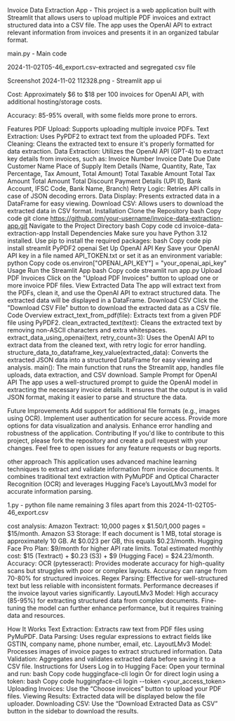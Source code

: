 Invoice Data Extraction App - This project is a web application built with Streamlit that allows users to upload multiple PDF invoices and extract structured data into a CSV file. The app uses the OpenAI API to extract relevant information from invoices and presents it in an organized tabular format.


main.py - Main code 

2024-11-02T05-46_export.csv-extracted and segregated csv file

Screenshot 2024-11-02 112328.png - Streamlit app ui

Cost: Approximately $6 to $18 per 100 invoices for OpenAI API, with additional hosting/storage costs.

Accuracy: 85-95% overall, with some fields more prone to errors.





Features
PDF Upload: Supports uploading multiple invoice PDFs.
Text Extraction: Uses PyPDF2 to extract text from the uploaded PDFs.
Text Cleaning: Cleans the extracted text to ensure it's properly formatted for data extraction.
Data Extraction: Utilizes the OpenAI API (GPT-4) to extract key details from invoices, such as:
Invoice Number
Invoice Date
Due Date
Customer Name
Place of Supply
Item Details (Name, Quantity, Rate, Tax Percentage, Tax Amount, Total Amount)
Total Taxable Amount
Total Tax Amount
Total Amount
Total Discount
Payment Details (UPI ID, Bank Account, IFSC Code, Bank Name, Branch)
Retry Logic: Retries API calls in case of JSON decoding errors.
Data Display: Presents extracted data in a DataFrame for easy viewing.
Download CSV: Allows users to download the extracted data in CSV format.
Installation
Clone the Repository
bash
Copy code
git clone https://github.com/your-username/invoice-data-extraction-app.git
Navigate to the Project Directory
bash
Copy code
cd invoice-data-extraction-app
Install Dependencies Make sure you have Python 3.12 installed. Use pip to install the required packages:
bash
Copy code
pip install streamlit PyPDF2 openai
Set Up OpenAI API Key
Save your OpenAI API key in a file named API_TOKEN.txt or set it as an environment variable:
python
Copy code
os.environ["OPENAI_API_KEY"] = "your_openai_api_key"
Usage
Run the Streamlit App
bash
Copy code
streamlit run app.py
Upload PDF Invoices
Click on the "Upload PDF Invoices" button to upload one or more invoice PDF files.
View Extracted Data
The app will extract text from the PDFs, clean it, and use the OpenAI API to extract structured data.
The extracted data will be displayed in a DataFrame.
Download CSV
Click the "Download CSV File" button to download the extracted data as a CSV file.
Code Overview
extract_text_from_pdf(file): Extracts text from a given PDF file using PyPDF2.
clean_extracted_text(text): Cleans the extracted text by removing non-ASCII characters and extra whitespaces.
extract_data_using_openai(text, retry_count=3): Uses the OpenAI API to extract data from the cleaned text, with retry logic for error handling.
structure_data_to_dataframe_key_value(extracted_data): Converts the extracted JSON data into a structured DataFrame for easy viewing and analysis.
main(): The main function that runs the Streamlit app, handles file uploads, data extraction, and CSV download.
Sample Prompt for OpenAI API
The app uses a well-structured prompt to guide the OpenAI model in extracting the necessary invoice details. It ensures that the output is in valid JSON format, making it easier to parse and structure the data.

Future Improvements
Add support for additional file formats (e.g., images using OCR).
Implement user authentication for secure access.
Provide more options for data visualization and analysis.
Enhance error handling and robustness of the application.
Contributing
If you'd like to contribute to this project, please fork the repository and create a pull request with your changes. Feel free to open issues for any feature requests or bug reports.


other approach 
This application uses advanced machine learning techniques to extract and validate information from invoice documents. It combines traditional text extraction with PyMuPDF and Optical Character Recognition (OCR) and leverages Hugging Face’s LayoutLMv3 model for accurate information parsing.

1.py - python file name
remaining 3 files apart from this 2024-11-02T05-46_export.csv

cost analysis:
Amazon Textract: 10,000 pages x $1.50/1,000 pages = $15/month.
Amazon S3 Storage: If each document is 1 MB, total storage is approximately 10 GB. At $0.023 per GB, this equals $0.23/month.
Hugging Face Pro Plan: $9/month for higher API rate limits.
Total estimated monthly cost: $15 (Textract) + $0.23 (S3) + $9 (Hugging Face) = $24.23/month.
Accuracy:
OCR (pytesseract): Provides moderate accuracy for high-quality scans but struggles with poor or complex layouts. Accuracy can range from 70-80% for structured invoices.
Regex Parsing: Effective for well-structured text but less reliable with inconsistent formats. Performance decreases if the invoice layout varies significantly.
LayoutLMv3 Model: High accuracy (85-95%) for extracting structured data from complex documents. Fine-tuning the model can further enhance performance, but it requires training data and resources.

How It Works
Text Extraction: Extracts raw text from PDF files using PyMuPDF.
Data Parsing: Uses regular expressions to extract fields like GSTIN, company name, phone number, email, etc.
LayoutLMv3 Model: Processes images of invoice pages to extract structured information.
Data Validation: Aggregates and validates extracted data before saving it to a CSV file.
Instructions for Users
Log in to Hugging Face: Open your terminal and run:
bash
Copy code
huggingface-cli login
Or for direct login using a token:
bash
Copy code
huggingface-cli login --token <your_access_token>
Uploading Invoices: Use the “Choose invoices” button to upload your PDF files.
Viewing Results: Extracted data will be displayed below the file uploader.
Downloading CSV: Use the “Download Extracted Data as CSV” button in the sidebar to download the results.

